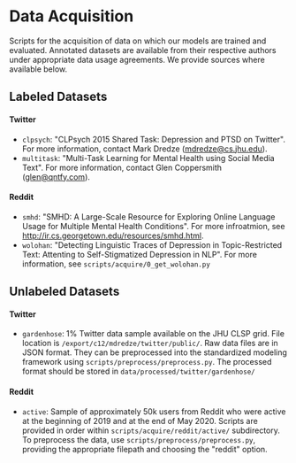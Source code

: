 # Data Acquisition

Scripts for the acquisition of data on which our models are trained and evaluated. Annotated datasets are available from their respective authors under appropriate data usage agreements. We provide sources where available below.

## Labeled Datasets

#### Twitter

* `clpsych`: "CLPsych 2015 Shared Task: Depression and PTSD on Twitter". For more information, contact Mark Dredze (mdredze@cs.jhu.edu).
* `multitask`: "Multi-Task Learning for Mental Health using Social Media Text". For more information, contact Glen Coppersmith (glen@qntfy.com).

#### Reddit

* `smhd`: "SMHD: A Large-Scale Resource for Exploring Online Language Usage for Multiple Mental Health Conditions". For more infroatmion, see http://ir.cs.georgetown.edu/resources/smhd.html.
* `wolohan`: "Detecting Linguistic Traces of Depression in Topic-Restricted Text: Attenting to Self-Stigmatized Depression in NLP". For more information, see `scripts/acquire/0_get_wolohan.py`

## Unlabeled Datasets

#### Twitter

* `gardenhose`: 1% Twitter data sample available on the JHU CLSP grid. File location is `/export/c12/mdredze/twitter/public/`. Raw data files are in JSON format. They can be preprocessed into the standardized modeling framework using `scripts/preprocess/preprocess.py`. The processed format should be stored in `data/processed/twitter/gardenhose/`

#### Reddit

* `active`: Sample of approximately 50k users from Reddit who were active at the beginning of 2019 and at the end of May 2020. Scripts are provided in order within `scripts/acquire/reddit/active/` subdirectory. To preprocess the data, use `scripts/preprocess/preprocess.py`, providing the appropriate filepath and choosing the "reddit" option.